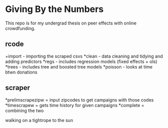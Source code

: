 
# Giving By the Numbers 

This repo is for my undergrad thesis on peer effects with online crowdfunding. 

## rcode 

+import - importing the scraped csvs 
*clean - data cleaning and tidying and adding predictors 
*regs - includes regression models (fixed effects + ols) 
*trees - includes tree and boosted tree models
*poisson - looks at time btwn donations 

## scraper
*prelimscrapezipw = input zipcodes to get campaigns with those codes
*timescrapew = gets time history for given campaigns
*complete = combining the two

walking on a tightrope to the sun
